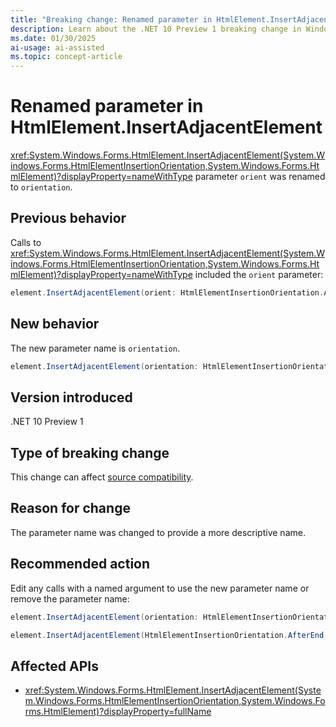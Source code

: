 ```yaml
---
title: "Breaking change: Renamed parameter in HtmlElement.InsertAdjacentElement"
description: Learn about the .NET 10 Preview 1 breaking change in Windows Forms where the parameter `orient` was renamed to `orientation`.
ms.date: 01/30/2025
ai-usage: ai-assisted
ms.topic: concept-article
---
```


# Renamed parameter in HtmlElement.InsertAdjacentElement

<xref:System.Windows.Forms.HtmlElement.InsertAdjacentElement(System.Windows.Forms.HtmlElementInsertionOrientation,System.Windows.Forms.HtmlElement)?displayProperty=nameWithType> parameter `orient` was renamed to `orientation`.

## Previous behavior

Calls to <xref:System.Windows.Forms.HtmlElement.InsertAdjacentElement(System.Windows.Forms.HtmlElementInsertionOrientation,System.Windows.Forms.HtmlElement)?displayProperty=nameWithType> included the `orient` parameter:

```csharp
element.InsertAdjacentElement(orient: HtmlElementInsertionOrientation.AfterEnd, newElement);
```

## New behavior

The new parameter name is `orientation`.

```csharp
element.InsertAdjacentElement(orientation: HtmlElementInsertionOrientation.AfterEnd, newElement);
```

## Version introduced

.NET 10 Preview 1

## Type of breaking change

This change can affect [source compatibility](../../categories.md#source-compatibility).

## Reason for change

The parameter name was changed to provide a more descriptive name.

## Recommended action

Edit any calls with a named argument to use the new parameter name or remove the parameter name:

```csharp
element.InsertAdjacentElement(orientation: HtmlElementInsertionOrientation.AfterEnd, newElement);
```

```csharp
element.InsertAdjacentElement(HtmlElementInsertionOrientation.AfterEnd, newElement);
```

## Affected APIs

- <xref:System.Windows.Forms.HtmlElement.InsertAdjacentElement(System.Windows.Forms.HtmlElementInsertionOrientation,System.Windows.Forms.HtmlElement)?displayProperty=fullName>
